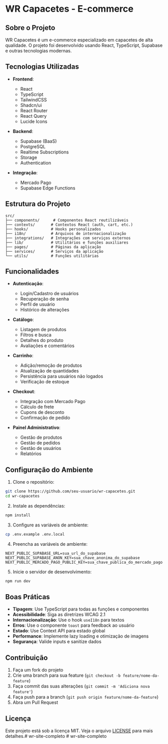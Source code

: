 # WR Capacetes - E-commerce

## Sobre o Projeto

WR Capacetes é um e-commerce especializado em capacetes de alta qualidade. O projeto foi desenvolvido usando React, TypeScript, Supabase e outras tecnologias modernas.

## Tecnologias Utilizadas

- **Frontend**:
  - React
  - TypeScript
  - TailwindCSS
  - Shadcn/ui
  - React Router
  - React Query
  - Lucide Icons

- **Backend**:
  - Supabase (BaaS)
  - PostgreSQL
  - Realtime Subscriptions
  - Storage
  - Authentication

- **Integração**:
  - Mercado Pago
  - Supabase Edge Functions

## Estrutura do Projeto

```
src/
├── components/      # Componentes React reutilizáveis
├── contexts/       # Contextos React (auth, cart, etc.)
├── hooks/          # Hooks personalizados
├── i18n/           # Arquivos de internacionalização
├── integrations/   # Integrações com serviços externos
├── lib/            # Utilitários e funções auxiliares
├── pages/          # Páginas da aplicação
├── services/       # Serviços da aplicação
└── utils/          # Funções utilitárias
```

## Funcionalidades

- **Autenticação**:
  - Login/Cadastro de usuários
  - Recuperação de senha
  - Perfil de usuário
  - Histórico de alterações

- **Catálogo**:
  - Listagem de produtos
  - Filtros e busca
  - Detalhes do produto
  - Avaliações e comentários

- **Carrinho**:
  - Adição/remoção de produtos
  - Atualização de quantidades
  - Persistência para usuários não logados
  - Verificação de estoque

- **Checkout**:
  - Integração com Mercado Pago
  - Cálculo de frete
  - Cupons de desconto
  - Confirmação de pedido

- **Painel Administrativo**:
  - Gestão de produtos
  - Gestão de pedidos
  - Gestão de usuários
  - Relatórios

## Configuração do Ambiente

1. Clone o repositório:
```bash
git clone https://github.com/seu-usuario/wr-capacetes.git
cd wr-capacetes
```

2. Instale as dependências:
```bash
npm install
```

3. Configure as variáveis de ambiente:
```bash
cp .env.example .env.local
```

4. Preencha as variáveis de ambiente:
```env
NEXT_PUBLIC_SUPABASE_URL=sua_url_do_supabase
NEXT_PUBLIC_SUPABASE_ANON_KEY=sua_chave_anonima_do_supabase
NEXT_PUBLIC_MERCADO_PAGO_PUBLIC_KEY=sua_chave_publica_do_mercado_pago
```

5. Inicie o servidor de desenvolvimento:
```bash
npm run dev
```

## Boas Práticas

- **Tipagem**: Use TypeScript para todas as funções e componentes
- **Acessibilidade**: Siga as diretrizes WCAG 2.1
- **Internacionalização**: Use o hook `useI18n` para textos
- **Erros**: Use o componente `toast` para feedback ao usuário
- **Estado**: Use Context API para estado global
- **Performance**: Implemente lazy loading e otimização de imagens
- **Segurança**: Valide inputs e sanitize dados

## Contribuição

1. Faça um fork do projeto
2. Crie uma branch para sua feature (`git checkout -b feature/nome-da-feature`)
3. Faça commit das suas alterações (`git commit -m 'Adiciona nova feature'`)
4. Faça push para a branch (`git push origin feature/nome-da-feature`)
5. Abra um Pull Request

## Licença

Este projeto está sob a licença MIT. Veja o arquivo [LICENSE](LICENSE) para mais detalhes.#   w r - s i t e - c o m p l e t o  
 #   w r - s i t e - c o m p l e t o  
 